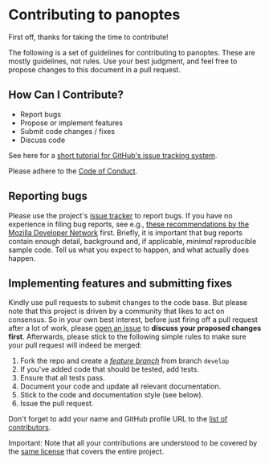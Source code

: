 # Contributing to panoptes

First off, thanks for taking the time to contribute!

The following is a set of guidelines for contributing to panoptes. These are mostly guidelines, not rules. Use your best judgment, and feel free to propose changes to this document in a pull request.

## How Can I Contribute?

- Report bugs
- Propose or implement features
- Submit code changes / fixes
- Discuss code

See here for a [short tutorial for GitHub's issue tracking
system](https://guides.github.com/features/issues/).

Please adhere to the [Code of Conduct](CODE_OF_CONDUCT.md).

## Reporting bugs

Please use the project's
[issue tracker](https://github.com/panoptes-organization/panoptes/issues) to report bugs. If you have no experience in filing bug reports, see e.g.,
[these recommendations by the Mozilla Developer Network](https://developer.mozilla.org/en-US/docs/Mozilla/QA/Bug_writing_guidelines)
first. Briefly, it is important that bug reports contain enough detail,
background and, if applicable, _minimal_ reproducible sample code. Tell us
what you expect to happen, and what actually does happen.

## Implementing features and submitting fixes

Kindly use pull requests to submit changes to the code base. But please note
that this project is driven by a community that likes to act on consensus. So
in your own best interest, before just firing off a pull request after a lot of
work, please [open an issue](https://github.com/panoptes-organization/panoptes/issues)
to **discuss your proposed changes first**. Afterwards, please stick to the
following simple rules to make sure your pull request will indeed be merged:


1. Fork the repo and create a [_feature
   branch_](https://datasift.github.io/gitflow/IntroducingGitFlow.html) from
   branch `develop`
2. If you've added code that should be tested, add tests.
3. Ensure that all tests pass.
4. Document your code and update all relevant documentation.
5. Stick to the code and documentation style (see below).
6. Issue the pull request.

Don't forget to add your name and GitHub profile URL to the
[list of contributors](contributors.md).

Important: Note that all your contributions are understood to be covered by the
[same license](LICENSE.md) that covers the entire project.

